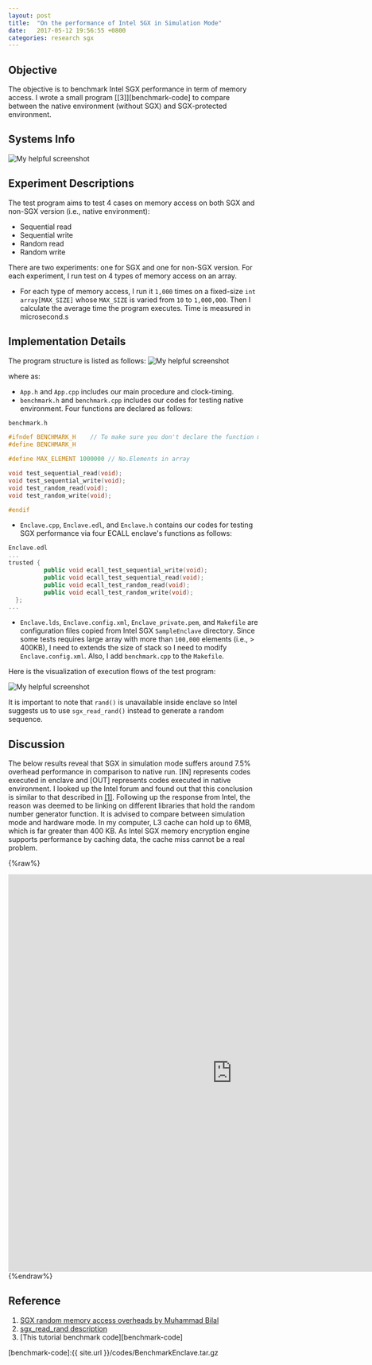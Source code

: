 ```yaml
---
layout: post
title:  "On the performance of Intel SGX in Simulation Mode"
date:   2017-05-12 19:56:55 +0800
categories: research sgx
---
```

## Objective
The objective is to benchmark Intel SGX performance in term of memory access. I wrote a small program [[3]][benchmark-code] to compare between the native environment (without SGX) and SGX-protected environment.

## Systems Info
![My helpful screenshot]({{site.url}}/images/system-info.png)


## Experiment Descriptions
The test program aims to test 4 cases on memory access on both SGX and non-SGX version (i.e., native environment):
* Sequential read
* Sequential write
* Random read
* Random write

There are two experiments: one for SGX and one for non-SGX version. For each experiment, I run test on 4 types of memory access on an array.
  * For each type of memory access, I run it `1,000` times on a fixed-size `int array[MAX_SIZE]` whose `MAX_SIZE` is varied from `10` to `1,000,000`. Then I calculate the average time the program executes. Time is measured in microsecond.s

## Implementation Details

The program structure is listed as follows:
![My helpful screenshot]({{site.url}}/images/native-benchmark.png)

where as:
* `App.h` and `App.cpp` includes our main procedure and clock-timing.
* `benchmark.h` and `benchmark.cpp` includes our codes for testing native environment. Four functions are declared as follows:

```cpp
benchmark.h

#ifndef BENCHMARK_H    // To make sure you don't declare the function more than once by including the header multiple times.
#define BENCHMARK_H

#define MAX_ELEMENT 1000000 // No.Elements in array

void test_sequential_read(void);
void test_sequential_write(void);
void test_random_read(void);
void test_random_write(void);

#endif
```
* `Enclave.cpp`, `Enclave.edl`, and `Enclave.h` contains our codes for testing SGX performance via four ECALL enclave's functions as follows:

```cpp
Enclave.edl
...
trusted {
          public void ecall_test_sequential_write(void);
          public void ecall_test_sequential_read(void);
          public void ecall_test_random_read(void);
          public void ecall_test_random_write(void);
  };
...
```

* `Enclave.lds`, `Enclave.config.xml`, `Enclave_private.pem`, and `Makefile` are configuration files copied from Intel SGX `SampleEnclave` directory. Since some tests requires large array with more than `100,000` elements (i.e., > 400KB), I need to extends the size of stack so I need to modify `Enclave.config.xml`. Also, I add `benchmark.cpp` to the `Makefile`.

Here is the visualization of execution flows of the test program:

![My helpful screenshot]({{site.url}}/images/benchmark-execution-flow.png)

It is important to note that `rand()` is unavailable inside enclave so Intel suggests us to use `sgx_read_rand()` instead to generate a random sequence.

## Discussion

The below results reveal that SGX in simulation mode suffers around 7.5% overhead performance in comparison to native run. [IN] represents codes executed in enclave and [OUT] represents codes executed in native environment. I looked up the Intel forum and found out that this conclusion is similar to that described in [[1]][sgx-overhead]. Following up the response from Intel, the reason was deemed to be linking on different libraries that hold the random number generator function. It is advised to compare between simulation mode and hardware mode. In my computer, L3 cache can hold up to 6MB, which is far greater than 400 KB. As Intel SGX memory encryption engine supports performance by caching data, the  cache miss cannot be a real problem.

{%raw%}
<iframe width="900" height="800" frameborder="0" scrolling="no" src="https://plot.ly/~LalaNguyen/1.embed"></iframe>
{%endraw%}





## Reference

1. [SGX random memory access overheads by Muhammad Bilal
][sgx-overhead]
2. [sgx_read_rand description][sgx-read-rand]
3. [This tutorial benchmark code][benchmark-code]

[sgx-overhead]:https://software.intel.com/en-us/forums/intel-software-guard-extensions-intel-sgx/topic/721026
[sgx-read-rand]:https://software.intel.com/en-us/node/709094
[benchmark-code]:{{ site.url }}/codes/BenchmarkEnclave.tar.gz
